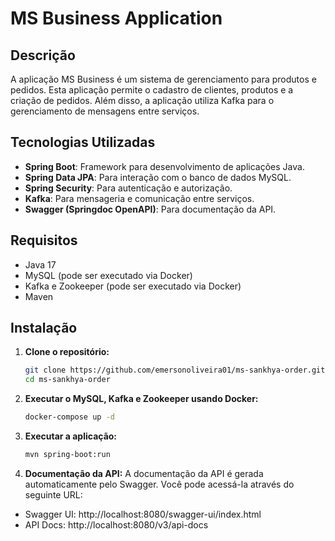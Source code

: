# MS Business Application

## Descrição

A aplicação MS Business é um sistema de gerenciamento para produtos e pedidos. Esta aplicação permite o cadastro de clientes, produtos e a criação de pedidos. Além disso, a aplicação utiliza Kafka para o gerenciamento de mensagens entre serviços.

## Tecnologias Utilizadas

- **Spring Boot**: Framework para desenvolvimento de aplicações Java.
- **Spring Data JPA**: Para interação com o banco de dados MySQL.
- **Spring Security**: Para autenticação e autorização.
- **Kafka**: Para mensageria e comunicação entre serviços.
- **Swagger (Springdoc OpenAPI)**: Para documentação da API.

## Requisitos

- Java 17
- MySQL (pode ser executado via Docker)
- Kafka e Zookeeper (pode ser executado via Docker)
- Maven

## Instalação

1. **Clone o repositório:**
   ```bash
   git clone https://github.com/emersonoliveira01/ms-sankhya-order.git
   cd ms-sankhya-order

2. **Executar o MySQL, Kafka e Zookeeper usando Docker:**
   ```bash
   docker-compose up -d

3. **Executar a aplicação:**
   ```bash
   mvn spring-boot:run

4. **Documentação da API:**
A documentação da API é gerada automaticamente pelo Swagger. Você pode acessá-la através do seguinte URL:

- Swagger UI: http://localhost:8080/swagger-ui/index.html
- API Docs: http://localhost:8080/v3/api-docs

